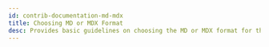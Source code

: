 ```yaml
---
id: contrib-documentation-md-mdx
title: Choosing MD or MDX Format
desc: Provides basic guidelines on choosing the MD or MDX format for the documentation.
---
```

